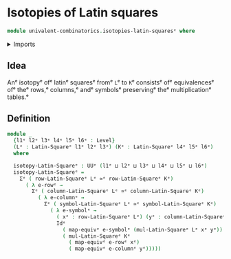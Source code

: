 # Isotopies of Latin squares

```agda
module univalent-combinatorics.isotopies-latin-squaresᵉ where
```

<details><summary>Imports</summary>

```agda
open import foundation.dependent-pair-typesᵉ
open import foundation.equivalencesᵉ
open import foundation.identity-typesᵉ
open import foundation.universe-levelsᵉ

open import univalent-combinatorics.latin-squaresᵉ
```

</details>

## Idea

Anᵉ isotopyᵉ ofᵉ latinᵉ squaresᵉ fromᵉ `L`ᵉ to `K`ᵉ consistsᵉ ofᵉ equivalencesᵉ ofᵉ theᵉ
rows,ᵉ columns,ᵉ andᵉ symbolsᵉ preservingᵉ theᵉ multiplicationᵉ tables.ᵉ

## Definition

```agda
module _
  {l1ᵉ l2ᵉ l3ᵉ l4ᵉ l5ᵉ l6ᵉ : Level}
  (Lᵉ : Latin-Squareᵉ l1ᵉ l2ᵉ l3ᵉ) (Kᵉ : Latin-Squareᵉ l4ᵉ l5ᵉ l6ᵉ)
  where

  isotopy-Latin-Squareᵉ : UUᵉ (l1ᵉ ⊔ l2ᵉ ⊔ l3ᵉ ⊔ l4ᵉ ⊔ l5ᵉ ⊔ l6ᵉ)
  isotopy-Latin-Squareᵉ =
    Σᵉ ( row-Latin-Squareᵉ Lᵉ ≃ᵉ row-Latin-Squareᵉ Kᵉ)
      ( λ e-rowᵉ →
        Σᵉ ( column-Latin-Squareᵉ Lᵉ ≃ᵉ column-Latin-Squareᵉ Kᵉ)
          ( λ e-columnᵉ →
            Σᵉ ( symbol-Latin-Squareᵉ Lᵉ ≃ᵉ symbol-Latin-Squareᵉ Kᵉ)
              ( λ e-symbolᵉ →
                ( xᵉ : row-Latin-Squareᵉ Lᵉ) (yᵉ : column-Latin-Squareᵉ Lᵉ) →
                Idᵉ
                  ( map-equivᵉ e-symbolᵉ (mul-Latin-Squareᵉ Lᵉ xᵉ yᵉ))
                  ( mul-Latin-Squareᵉ Kᵉ
                    ( map-equivᵉ e-rowᵉ xᵉ)
                    ( map-equivᵉ e-columnᵉ yᵉ)))))
```